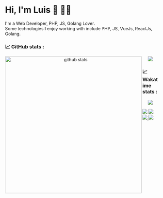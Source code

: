 # Hi, I'm Luis  👋 :man_technologist:	
I'm a Web Developer, PHP, JS, Golang Lover.
<br />
Some technologies I enjoy working with include PHP, JS, VueJs, ReactJs, Golang.

### :chart_with_upwards_trend: GitHub stats : 
<p align="center">
  <img align="left" width="450" src="https://github-readme-stats.vercel.app/api?username=lfcifuentes&show_icons=true&theme=vue-dark&count_private=true" alt="github stats"/>
  <a href="https://github.com/anuraghazra/github-readme-stats">
    <img align="center" src="https://github-readme-stats.vercel.app/api/top-langs/?username=lfcifuentes&layout=compact&show_icons=true&theme=vue-dark" />
  </a>
</p>

### :chart_with_upwards_trend: Wakatime stats : 
<p align="center">
  <img align="center" src="https://github-readme-stats.vercel.app/api/wakatime?username=luisfercho&layuout=compact&theme=vue-dark" />
</p>
<p>
    <img src="https://views.whatilearened.today/views/github/luisfercho/views.svg"/>
    <!---
    <a href="https://github.com/luisfercho?tab=followers">
      <img src="https://img.shields.io/github/followers/luisfercho?color=%234CC61E&label=GitHub%20Followers%20%3A"/>
    </a>
    -->
    <a href="https://github.com/lfcifuentes?tab=repositories">
      <img src="https://badges.frapsoft.com/os/v2/open-source.svg?v=103"/>
    </a>
    <a href="https://github.com/Naereen/badges">
      <img src="https://img.shields.io/badge/badges-awesome-green.svg"/>
    </a>
    <a href="mailto:lfcifuentes28@gmail.com?subject=[Github] Ask me anything&body=Hello Luis, I am sending this after seeing your Github Profile">
      <img src="https://img.shields.io/badge/Ask%20me-anything-1abc9c.svg"/>
    </a>
  </p>
